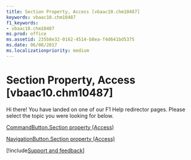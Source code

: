 ```yaml
---
title: Section Property, Access [vbaac10.chm10487]
keywords: vbaac10.chm10487
f1_keywords:
- vbaac10.chm10487
ms.prod: office
ms.assetid: 235b8e32-0162-4514-b8ea-f4d641bd5375
ms.date: 06/08/2017
ms.localizationpriority: medium
---
```



# Section Property, Access [vbaac10.chm10487]

Hi there! You have landed on one of our F1 Help redirector pages. Please select the topic you were looking for below.

[CommandButton.Section property (Access)](https://msdn.microsoft.com/library/0ef5f32e-b724-205a-94bc-337b76f0a1b7%28Office.15%29.aspx)

[NavigationButton.Section property (Access)](https://msdn.microsoft.com/library/810c32b5-2a6a-b6d2-65bc-96f28b3f9547%28Office.15%29.aspx)

[!include[Support and feedback](~/includes/feedback-boilerplate.md)]